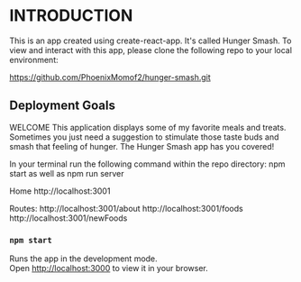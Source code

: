 # INTRODUCTION
This is an app created using create-react-app.  It's called Hunger Smash.  To view and interact with this app, please clone the following repo to your local environment:

https://github.com/PhoenixMomof2/hunger-smash.git

## Deployment Goals

WELCOME This application displays some of my favorite meals and treats.  Sometimes you just need a suggestion to stimulate those taste buds and smash that feeling of hunger.  The Hunger Smash app has you covered!

In your terminal run the following command within the repo directory:  npm start as well as npm run server 

Home
  http://localhost:3001

Routes:
  http://localhost:3001/about
  http://localhost:3001/foods
  http://localhost:3001/newFoods

### `npm start`

Runs the app in the development mode.\
Open [http://localhost:3000](http://localhost:3000) to view it in your browser.



